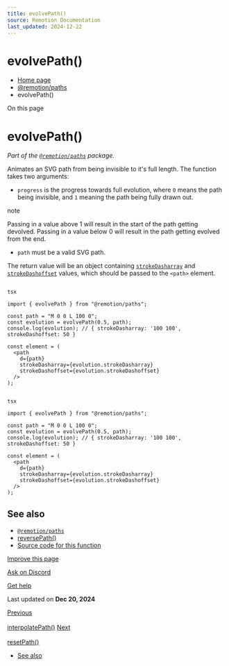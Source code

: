 ```yaml
---
title: evolvePath()
source: Remotion Documentation
last_updated: 2024-12-22
---
```


# evolvePath()

- [Home page](/)
- [@remotion/paths](/docs/paths/)
- evolvePath()

On this page

# evolvePath()

_Part of the [`@remotion/paths`](/docs/paths) package._

Animates an SVG path from being invisible to it's full length. The function takes two arguments:

- `progress` is the progress towards full evolution, where `0` means the path being invisible, and `1` meaning the path being fully drawn out.


note



Passing in a value above 1 will result in the start of the path getting devolved. Passing in a value below 0 will result in the path getting evolved from the end.

- `path` must be a valid SVG path.

The return value will be an object containing [`strokeDasharray`](https://developer.mozilla.org/en-US/docs/Web/SVG/Attribute/stroke-dasharray) and [`strokeDashoffset`](https://developer.mozilla.org/en-US/docs/Web/SVG/Attribute/stroke-dashoffset) values, which should be passed to the `<path>` element.

```

tsx

import { evolvePath } from "@remotion/paths";

const path = "M 0 0 L 100 0";
const evolution = evolvePath(0.5, path);
console.log(evolution); // { strokeDasharray: '100 100',  strokeDashoffset: 50 }

const element = (
  <path
    d={path}
    strokeDasharray={evolution.strokeDasharray}
    strokeDashoffset={evolution.strokeDashoffset}
  />
);
```

```

tsx

import { evolvePath } from "@remotion/paths";

const path = "M 0 0 L 100 0";
const evolution = evolvePath(0.5, path);
console.log(evolution); // { strokeDasharray: '100 100',  strokeDashoffset: 50 }

const element = (
  <path
    d={path}
    strokeDasharray={evolution.strokeDasharray}
    strokeDashoffset={evolution.strokeDashoffset}
  />
);
```

## See also [​](\#see-also "Direct link to See also")

- [`@remotion/paths`](/docs/paths)
- [reversePath()](/docs/paths/reverse-path)
- [Source code for this function](https://github.com/remotion-dev/remotion/blob/main/packages/paths/src/evolve-path.ts)

[Improve this page](https://github.com/remotion-dev/remotion/edit/main/packages/docs/docs/paths/evolve-path.mdx)

[Ask on Discord](https://remotion.dev/discord)

[Get help](/docs/get-help)

Last updated on **Dec 20, 2024**

[Previous\
\
interpolatePath()](/docs/paths/interpolate-path) [Next\
\
resetPath()](/docs/paths/reset-path)

- [See also](#see-also)
